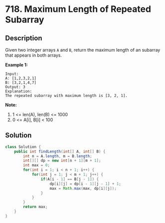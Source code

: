 # 718. Maximum Length of Repeated Subarray

## Description

Given two integer arrays `A` and `B`, return the maximum length of an subarray that appears in both arrays.

**Example 1:**

```
Input:
A: [1,2,3,2,1]
B: [3,2,1,4,7]
Output: 3
Explanation: 
The repeated subarray with maximum length is [3, 2, 1].
```

**Note:**

1. 1 <= len(A), len(B) <= 1000
2. 0 <= A[i], B[i] < 100

## Solution

```java
class Solution {
    public int findLength(int[] A, int[] B) {
        int n = A.length, m = B.length;
        int[][] dp = new int[n + 1][m + 1];
        int max = 0;
        for(int i = 1; i < n + 1; i++) {
            for(int j = 1; j < m + 1; j++) {
                if(A[i - 1] == B[j - 1]) {
                    dp[i][j] = dp[i - 1][j - 1] + 1;
                    max = Math.max(max, dp[i][j]);
                }
            }
        }
        return max;
    }
}
```

